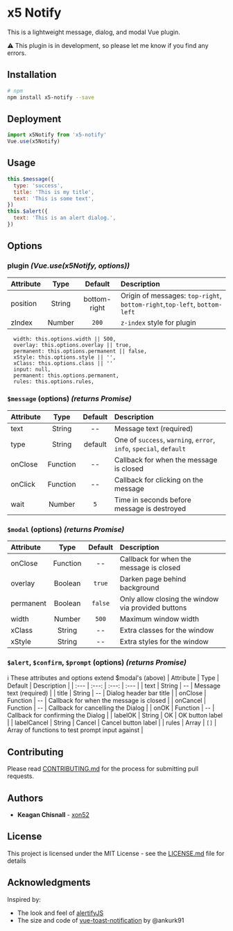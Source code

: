 # x5 Notify

This is a lightweight message, dialog, and modal Vue plugin.

:warning: This plugin is in development, so please let me know if you find any errors.

## Installation

```bash
# npm
npm install x5-notify --save
```

## Deployment

```js
import x5Notify from 'x5-notify'
Vue.use(x5Notify)
```

## Usage

```js
this.$message({
  type: 'success',
  title: 'This is my title',
  text: 'This is some text',
})
this.$alert({
  text: 'This is an alert dialog.',
})
```

## Options

### **plugin** _(Vue.use(x5Notify, **options**))_

| Attribute |  Type  |   Default    | Description                                                               |
| :-------- | :----: | :----------: | :------------------------------------------------------------------------ |
| position  | String | bottom-right | Origin of messages: `top-right`, `bottom-right`,`top-left`, `bottom-left` |
| zIndex    | Number |    `200`     | `z-index` style for plugin                                                |

      width: this.options.width || 500,
      overlay: this.options.overlay || true,
      permanent: this.options.permanent || false,
      xStyle: this.options.style || '',
      xClass: this.options.class || ''
      input: null,
      permanent: this.options.permanent,
      rules: this.options.rules,

### **`$message` (options)** _(returns Promise)_

| Attribute |   Type   | Default | Description                                                        |
| :-------- | :------: | :-----: | :----------------------------------------------------------------- |
| text      |  String  |   --    | Message text (required)                                            |
| type      |  String  | default | One of `success`, `warning`, `error`, `info`, `special`, `default` |
| onClose   | Function |   --    | Callback for when the message is closed                            |
| onClick   | Function |   --    | Callback for clicking on the message                               |
| wait      |  Number  |   `5`   | Time in seconds before message is destroyed                        |

### **`$modal` (options)** _(returns Promise)_

| Attribute |   Type   | Default | Description                                        |
| :-------- | :------: | :-----: | :------------------------------------------------- |
| onClose   | Function |   --    | Callback for when the message is closed            |
| overlay   | Boolean  | `true`  | Darken page behind background                      |
| permanent | Boolean  | `false` | Only allow closing the window via provided buttons |
| width     |  Number  |  `500`  | Maximum window width                               |
| xClass    |  String  |   --    | Extra classes for the window                       |
| xStyle    |  String  |   --    | Extra styles for the window                        |

### **`$alert`, `$confirm`, `$prompt` (options)** _(returns Promise)_

:information_source: These attributes and options extend \$modal's (above)
| Attribute | Type | Default | Description |
| :--- | :---: | :---: | :--- |
| text | String | -- | Message text (required) |
| title | String | -- | Dialog header bar title |
| onClose | Function | -- | Callback for when the message is closed |
| onCancel | Function | -- | Callback for cancelling the Dialog |
| onOK | Function | -- | Callback for confirming the Dialog |
| labelOK | String | OK | OK button label |
| labelCancel | String | Cancel | Cancel button label |
| rules | Array | `[]` | Array of functions to test prompt input against |

## Contributing

Please read [CONTRIBUTING.md](./CONTRIBUTING.md) for the process for submitting pull requests.

## Authors

- **Keagan Chisnall** - [xon52](https://github.com/xon52)
  <!-- See also the list of [contributors](https://github.com/your/project/contributors) who participated in this project. -->
  &nbsp;&nbsp;

## License

This project is licensed under the MIT License - see the [LICENSE.md](LICENSE.md) file for details

## Acknowledgments

Inspired by:

- The look and feel of [alertifyJS](https://alertifyjs.com/)
- The size and code of [vue-toast-notification](https://github.com/ankurk91/vue-toast-notification) by @ankurk91
  &nbsp;&nbsp;
